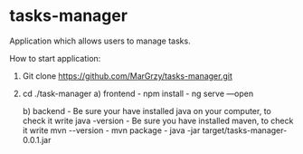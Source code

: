 # tasks-manager
Application which allows users to manage tasks.


How to start application:

1. Git clone https://github.com/MarGrzy/tasks-manager.git

2. cd ./task-manager
	a) frontend
		- npm install
		- ng serve —open
		
	b) backend
		- Be sure your have installed java on your computer, to check it write java -version
		- Be sure you have installed maven, to check it write mvn --version
		- mvn package
		- java -jar target/tasks-manager-0.0.1.jar